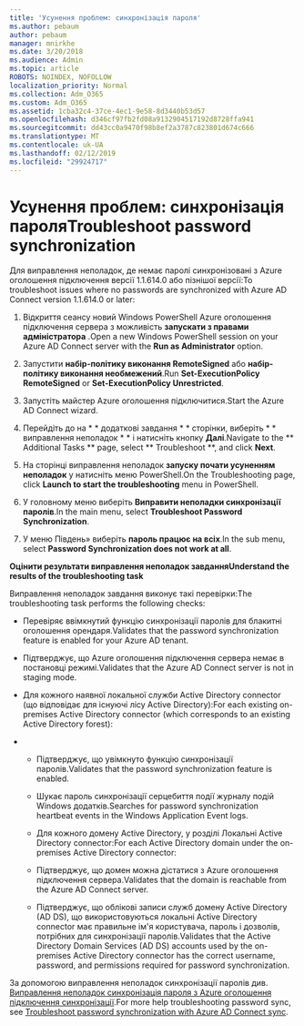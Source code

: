 ```yaml
---
title: 'Усунення проблем: синхронізація пароля'
ms.author: pebaum
author: pebaum
manager: mnirkhe
ms.date: 3/20/2018
ms.audience: Admin
ms.topic: article
ROBOTS: NOINDEX, NOFOLLOW
localization_priority: Normal
ms.collection: Adm_O365
ms.custom: Adm_O365
ms.assetid: 1cba32c4-37ce-4ec1-9e58-8d3440b53d57
ms.openlocfilehash: d346cf97fb2fd08a9132904517192d8728ffa941
ms.sourcegitcommit: dd43cc0a9470f98b8ef2a3787c823801d674c666
ms.translationtype: MT
ms.contentlocale: uk-UA
ms.lasthandoff: 02/12/2019
ms.locfileid: "29924717"
---
```

# <a name="troubleshoot-password-synchronization"></a><span data-ttu-id="07622-102">Усунення проблем: синхронізація пароля</span><span class="sxs-lookup"><span data-stu-id="07622-102">Troubleshoot password synchronization</span></span>

<span data-ttu-id="07622-103">Для виправлення неполадок, де немає паролі синхронізовані з Azure оголошення підключення версії 1.1.614.0 або пізнішої версії:</span><span class="sxs-lookup"><span data-stu-id="07622-103">To troubleshoot issues where no passwords are synchronized with Azure AD Connect version 1.1.614.0 or later:</span></span>
  
1. <span data-ttu-id="07622-104">Відкриття сеансу новий Windows PowerShell Azure оголошення підключення сервера з можливість **запускати з правами адміністратора** .</span><span class="sxs-lookup"><span data-stu-id="07622-104">Open a new Windows PowerShell session on your Azure AD Connect server with the **Run as Administrator** option.</span></span> 
    
2. <span data-ttu-id="07622-105">Запустити **набір-політику виконання RemoteSigned** або **набір-політику виконання необмежений**.</span><span class="sxs-lookup"><span data-stu-id="07622-105">Run **Set-ExecutionPolicy RemoteSigned** or **Set-ExecutionPolicy Unrestricted**.</span></span> 
    
3. <span data-ttu-id="07622-106">Запустіть майстер Azure оголошення підключитися.</span><span class="sxs-lookup"><span data-stu-id="07622-106">Start the Azure AD Connect wizard.</span></span>
    
4. <span data-ttu-id="07622-107">Перейдіть до на \* \* додаткові завдання \* \* сторінки, виберіть \* \* виправлення неполадок \* \* і натисніть кнопку **Далі**.</span><span class="sxs-lookup"><span data-stu-id="07622-107">Navigate to the \*\* Additional Tasks \*\* page, select \*\* Troubleshoot \*\*, and click **Next**.</span></span> 
    
5. <span data-ttu-id="07622-108">На сторінці виправлення неполадок **запуску почати усуненням неполадок** у натисніть меню PowerShell.</span><span class="sxs-lookup"><span data-stu-id="07622-108">On the Troubleshooting page, click **Launch to start the troubleshooting** menu in PowerShell.</span></span> 
    
6. <span data-ttu-id="07622-109">У головному меню виберіть **Виправити неполадки синхронізації паролів**.</span><span class="sxs-lookup"><span data-stu-id="07622-109">In the main menu, select **Troubleshoot Password Synchronization**.</span></span> 
    
7. <span data-ttu-id="07622-110">У меню Південь» виберіть **пароль працює на всіх**.</span><span class="sxs-lookup"><span data-stu-id="07622-110">In the sub menu, select **Password Synchronization does not work at all**.</span></span> 
    
 <span data-ttu-id="07622-111">**Оцінити результати виправлення неполадок завдання**</span><span class="sxs-lookup"><span data-stu-id="07622-111">**Understand the results of the troubleshooting task**</span></span>
  
<span data-ttu-id="07622-112">Виправлення неполадок завдання виконує такі перевірки:</span><span class="sxs-lookup"><span data-stu-id="07622-112">The troubleshooting task performs the following checks:</span></span>
  
- <span data-ttu-id="07622-113">Перевіряє ввімкнутий функцію синхронізації паролів для блакитні оголошення орендаря.</span><span class="sxs-lookup"><span data-stu-id="07622-113">Validates that the password synchronization feature is enabled for your Azure AD tenant.</span></span>
    
- <span data-ttu-id="07622-114">Підтверджує, що Azure оголошення підключення сервера немає в постановці режимі.</span><span class="sxs-lookup"><span data-stu-id="07622-114">Validates that the Azure AD Connect server is not in staging mode.</span></span>
    
- <span data-ttu-id="07622-115">Для кожного наявної локальної служби Active Directory connector (що відповідає для існуючі лісу Active Directory):</span><span class="sxs-lookup"><span data-stu-id="07622-115">For each existing on-premises Active Directory connector (which corresponds to an existing Active Directory forest):</span></span>
    
- 
  - <span data-ttu-id="07622-116">Підтверджує, що увімкнуто функцію синхронізації паролів.</span><span class="sxs-lookup"><span data-stu-id="07622-116">Validates that the password synchronization feature is enabled.</span></span>
    
  - <span data-ttu-id="07622-117">Шукає пароль синхронізації серцебиття події журналу подій Windows додатків.</span><span class="sxs-lookup"><span data-stu-id="07622-117">Searches for password synchronization heartbeat events in the Windows Application Event logs.</span></span>
    
  - <span data-ttu-id="07622-118">Для кожного домену Active Directory, у розділі Локальні Active Directory connector:</span><span class="sxs-lookup"><span data-stu-id="07622-118">For each Active Directory domain under the on-premises Active Directory connector:</span></span>
    
  - <span data-ttu-id="07622-119">Підтверджує, що домен можна дістатися з Azure оголошення підключення сервера.</span><span class="sxs-lookup"><span data-stu-id="07622-119">Validates that the domain is reachable from the Azure AD Connect server.</span></span>
    
  - <span data-ttu-id="07622-120">Підтверджує, що облікові записи служб домену Active Directory (AD DS), що використовуються локальні Active Directory connector має правильне ім'я користувача, пароль і дозволів, потрібних для синхронізації паролів.</span><span class="sxs-lookup"><span data-stu-id="07622-120">Validates that the Active Directory Domain Services (AD DS) accounts used by the on-premises Active Directory connector has the correct username, password, and permissions required for password synchronization.</span></span>
    
<span data-ttu-id="07622-121">За допомогою виправлення неполадок синхронізації паролів див. [Виправлення неполадок синхронізація пароля з Azure оголошення підключення синхронізації](https://docs.microsoft.com/azure/active-directory/connect/active-directory-aadconnectsync-troubleshoot-password-synchronization).</span><span class="sxs-lookup"><span data-stu-id="07622-121">For more help troubleshooting password sync, see [Troubleshoot password synchronization with Azure AD Connect sync](https://docs.microsoft.com/azure/active-directory/connect/active-directory-aadconnectsync-troubleshoot-password-synchronization).</span></span>
  


